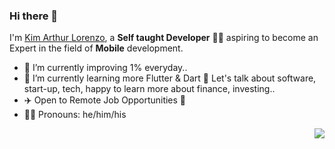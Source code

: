 ### Hi there 👋

I'm [Kim Arthur Lorenzo](https://twitter.com/devkimlorenzo), a **Self taught Developer** :man_technologist: aspiring to become an Expert in the field of **Mobile** development.


- :rocket: I’m currently improving 1% everyday.. 
- 🌱 I’m currently learning more Flutter & Dart
 💬 Let's talk about software, start-up, tech, happy to learn more about finance, investing..
- ✈️ Open to Remote Job Opportunities 🍻
- :man_technologist: Pronouns: he/him/his 

<img src="https://komarev.com/ghpvc/?username=artdev-hashf&color=blue&style=flat-square&label=visitors" align="right" />

<!--
**artdev-hash/artdev-hash** is a ✨ _special_ ✨ repository because its `README.md` (this file) appears on your GitHub profile.

Here are some ideas to get you started:

- 👯 I’m looking to collaborate on ...
- 🤔 I’m looking for help with ...
- 💬 Ask me about ...
- 📫 How to reach me: ...
- 😄 Pronouns: ...
- ⚡ Fun fact: ...
-->
